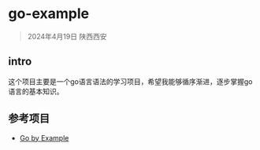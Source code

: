# go-example
> 2024年4月19日 陕西西安

## intro
这个项目主要是一个go语言语法的学习项目，希望我能够循序渐进，逐步掌握go语言的基本知识。

## 参考项目
* [Go by Example](https://gobyexample.com/)